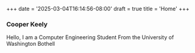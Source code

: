 +++
date = '2025-03-04T16:14:56-08:00'
draft = true
title = 'Home'
+++
### Cooper Keely

Hello, I am a Computer Engineering Student From the University of Washington Bothell

